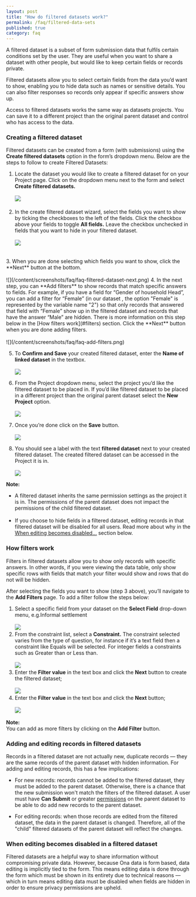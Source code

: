 ```yaml
---
layout: post
title: "How do filtered datasets work?"
permalink: /faq/filtered-data-sets
published: true
category: faq
---
```


A filtered dataset is a subset of form submission data that fulfils certain conditions set by the user. They are useful when you want to share a dataset with other people, but would like to keep certain fields or records private. 

Filtered datasets allow you to select certain fields from the data you’d want to show, enabling you to hide data such as names or sensitive details. You can also filter responses so records only appear if specific answers show up.

Access to filtered datasets works the same way as datasets projects. You can save it to a different project than the original parent dataset and control who has access to the data.

### Creating a filtered dataset

Filtered datasets can be created from a form (with submissions) using the **Create filtered datasets** option in the form’s dropdown menu. Below are the steps to follow to create Filtered Datasets:

1. Locate the dataset you would like to create a filtered dataset for on your Project page. Click on the dropdown menu next to the form and select **Create filtered datasets.**
<br><br>
![](/content/screenshots/faq/faq-create-filtered-dataset.png)
<br><br>
2. In the create filtered dataset wizard, select the fields you want to show by ticking the checkboxes to the left of the fields. Click the checkbox above your fields to toggle **All fields.** Leave the checkbox unchecked in fields that you want to hide in your filtered dataset. 
<br><br>
![](/content/screenshots/faq/faq-filtered-all-fields.png)
<br>
3. When you are done selecting which fields you want to show, click the **Next** button at the bottom.
<br><br>
![](/content/screenshots/faq/faq-filtered-dataset-next.png)
4. In the next step, you can **Add filters** to show records that match specific answers to fields. For example, if you have a field for “Gender of household Head”, you can add a filter for “Female” (in our dataset , the option "Female" is represented by the variable name "2") so that only records that answered that field with “Female” show up in the filtered dataset and records that have the answer “Male” are hidden. There is more information on this step below in the [How filters work](#filters) section. Click the **Next** button when you are done adding filters.
<br><br>
![](/content/screenshots/faq/faq-add-filters.png)

5. To **Confirm and Save** your created filtered dataset, enter the **Name of linked dataset** in the textbox.
<br><br>
![](/content/screenshots/faq/faq-linked-dataset-name.png)

6. From the Project dropdown menu, select the project you’d like the filtered dataset to be placed in. If you’d like filtered dataset to be placed in a different project than the original parent dataset select the **New Project** option.
<br><br>
![](/content/screenshots/faq/faq-filtered-dataset-project.png)

7. Once you’re done click on the **Save** button.
<br><br>
![](/content/screenshots/faq/faq-filtered-dataset-save.png)

8. You should see a label with the text **filtered dataset** next to your created filtered dataset. The created filtered dataset can be accessed in the Project it is in.
<br><br>
![](/content/screenshots/faq/faq-filtered-dataset-view.png)

> 
**Note:**<br/> 
>
* A filtered dataset inherits the same permission settings as the project it is in. The permissions of the parent dataset does not impact the permissions of the child filtered dataset.
<br><br>
* If you choose to hide fields in a filtered dataset, editing records in that filtered dataset will be disabled for all users. Read more about why in the [When editing becomes disabled...](#disabled) section below. 


### How filters work<a name="filters"></a>

Filters in filtered datasets allow you to show only records with specific answers. In other words, if you were viewing the data table, only show specific rows with fields that match your filter would show and rows that do not will be hidden.

After selecting the fields you want to show (step 3 above), you’ll navigate to the **Add Filters** page. To add a filter follow the steps below:

1. Select a specific field from your dataset on the **Select Field** drop-down menu, e.g.Informal settlement
<br><br>
![](/content/screenshots/faq/faq-select-filtered_field.png)
2. From the constraint list, select a **Constraint.** The constraint selected varies from the type of question, for instance if it’s a text field then a constraint like Equals will be selected. For integer fields a constraints such as Greater than or Less than.
<br><br>
![](/content/screenshots/faq/faq-filtered-dataset-constraint.png)
3. Enter the **Filter value** in the text box and click the **Next** button to create the filtered dataset;
<br><br>
![](/content/screenshots/faq/faq-filtered-dataset-constraint.png)
3. Enter the **Filter value** in the text box and click the **Next** button;
<br><br>
![](/content/screenshots/faq/faq-filtered-dataset-value.png)

>
**Note:** <br/> You can add as more filters by clicking on the **Add Filter** button.

### Adding and editing records in filtered datasets <a name="editing"></a>

Records in a filtered dataset are not actually new, duplicate records &mdash; they are the same records of the parent dataset with hidden information. For adding and editing records, this has a few implications:

- For new records: records cannot be added to the filtered dataset, they must be added to the parent dataset. Otherwise, there is a chance that the new submission won't match the filters of the filtered dataset. A user must have **Can Submit** or greater [permissions](https://help.ona.io/guides/projects/#permission-levels) on the parent dataset to be able to do add new records to the parent dataset.

- For editing records: when those records are edited from the filtered dataset, the data in the parent dataset is changed. Therefore, all of the "child" filtered datasets of the parent dataset will reflect the changes.

### When editing becomes disabled in a filtered dataset <a name="disabled"></a>

Filtered datasets are a helpful way to share information without compromising private data. However, because Ona data is form based, data editing is implicitly tied to the form. This means editing data is done through the form which must be shown in its entirety due to technical reasons &mdash; which in turn means editing data must be disabled when fields are hidden in order to ensure privacy permissions are upheld.
